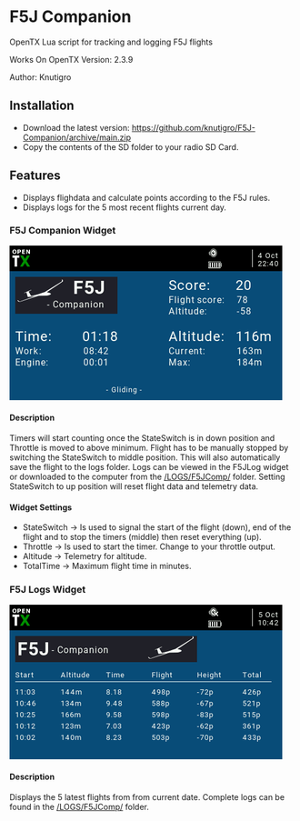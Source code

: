 # F5J Companion 
OpenTX Lua script for tracking and logging F5J flights

Works On OpenTX Version: 2.3.9

Author: Knutigro

## Installation
- Download the latest version: https://github.com/knutigro/F5J-Companion/archive/main.zip
- Copy the contents of the SD folder to your radio SD Card.

## Features
 - Displays flighdata and calculate points according to the F5J rules.
 - Displays logs for the 5 most recent flights current day.

### F5J Companion Widget
![Screenshot](https://github.com/knutigro/F5J-Companion/blob/main/SD/WIDGETS/F5JComp/screenshot.png)
#### Description
Timers will start counting once the StateSwitch is in down position and Throttle is moved to above minimum.
Flight has to be manually stopped by switching the StateSwitch to middle position. This will also automatically save the flight to the logs folder. Logs can be viewed in the F5JLog widget or downloaded to the computer from the [/LOGS/F5JComp/](https://github.com/knutigro/F5J-Companion/tree/main/SD/LOGS/F5JComp) folder.
Setting StateSwitch to up position will reset flight data and telemetry data.

#### Widget Settings
- StateSwitch -> Is used to signal the start of the flight (down), end of the flight and to stop the timers (middle) then reset everything (up).
- Throttle -> Is used to start the timer. Change to your throttle output.
- Altitude -> Telemetry for altitude.
- TotalTime -> Maximum flight time in minutes.

### F5J Logs Widget
![Screenshot](https://github.com/knutigro/F5J-Companion/blob/main/SD/WIDGETS/F5JLog/screenshot.png)
#### Description
Displays the 5 latest flights from from current date.
Complete logs can be found in the [/LOGS/F5JComp/](https://github.com/knutigro/F5J-Companion/tree/main/SD/LOGS/F5JComp) folder.


